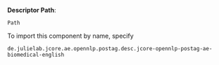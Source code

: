   

**Descriptor Path**:
```
Path
```
To import this component by name, specify

<code>de.julielab.jcore.ae.opennlp.postag.desc.jcore-opennlp-postag-ae-biomedical-english</code>
